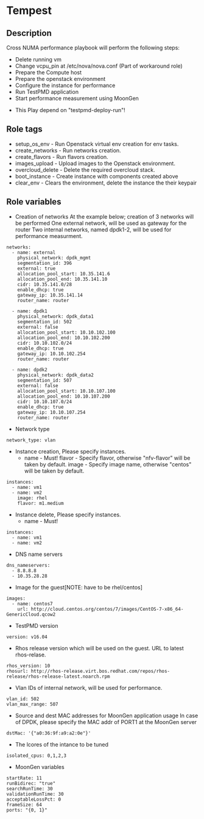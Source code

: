 # Tempest

## Description
Cross NUMA performance playbook will perform the following steps:
  - Delete running vm
  - Change vcpu_pin at /etc/nova/nova.conf (Part of workaround role)
  - Prepare the Compute host
  - Prepare the openstack environment
  - Configure the instance for performance
  - Run TestPMD application
  - Start performance measurement using MoonGen
  * This Play depend on "testpmd-deploy-run"! 

## Role tags
* setup_os_env - Run Openstack virtual env creation for env tasks.
* create_networks - Run networks creation.
* create_flavors - Run flavors creation.
* images_upload - Upload images to the Openstack environment.
* overcloud_delete - Delete the required overcloud stack.
* boot_instance - Create instance with components created above
* clear_env  - Clears the environment, delete the instance the their keypair


## Role variables
* Creation of networks
  At the example below; creation of 3 networks will be performed
  One external network, will be used as gateway for the router
  Two internal networks, named dpdk1-2, will be used for performance measurment.
```
networks:
  - name: external
    physical_network: dpdk_mgmt
    segmentation_id: 396
    external: true
    allocation_pool_start: 10.35.141.6
    allocation_pool_end: 10.35.141.10
    cidr: 10.35.141.0/28
    enable_dhcp: true
    gateway_ip: 10.35.141.14
    router_name: router

  - name: dpdk1
    physical_network: dpdk_data1
    segmentation_id: 502
    external: false
    allocation_pool_start: 10.10.102.100
    allocation_pool_end: 10.10.102.200
    cidr: 10.10.102.0/24
    enable_dhcp: true
    gateway_ip: 10.10.102.254
    router_name: router

  - name: dpdk2
    physical_network: dpdk_data2
    segmentation_id: 507
    external: false
    allocation_pool_start: 10.10.107.100
    allocation_pool_end: 10.10.107.200
    cidr: 10.10.107.0/24
    enable_dhcp: true
    gateway_ip: 10.10.107.254
    router_name: router
```
* Network type
```
network_type: vlan
```

* Instance creation, Please specify instances.
  - name - Must!
    flavor - Specify flavor, otherwise "nfv-flavor" will be taken by default.
    image - Specify image name, otherwise "centos" will be taken by default.
```
instances:
  - name: vm1
  - name: vm2
    image: rhel
    flavor: m1.medium
```

* Instance delete, Please specify instances.
  - name - Must!

```
instances:
  - name: vm1
  - name: vm2
```

* DNS name servers
```
dns_nameservers:
  - 8.8.8.8
  - 10.35.28.28
```

* Image for the guest[NOTE: have to be rhel/centos]
```
images:
  - name: centos7
    url: http://cloud.centos.org/centos/7/images/CentOS-7-x86_64-GenericCloud.qcow2
```

* TestPMD version
```
version: v16.04
```

* Rhos release version which will be used on the guest.
  URL to latest rhos-relase.
```
rhos_version: 10
rhosurl: http://rhos-release.virt.bos.redhat.com/repos/rhos-release/rhos-release-latest.noarch.rpm
```

* Vlan IDs of internal network, will be used for performance.
```
vlan_id: 502
vlan_max_range: 507
```

* Source and dest MAC addresses for MoonGen application usage
  In case of DPDK, please specify the MAC addr of PORT1 at the MoonGen server
```
dstMac: '{"a0:36:9f:a9:a2:0e"}'
```

* The lcores of the intance to be tuned
```
isolated_cpus: 0,1,2,3
```

* MoonGen variables
```
startRate: 11
runBidirec: "true"
searchRunTime: 30
validationRunTime: 30
acceptableLossPct: 0
frameSize: 64
ports: "{0, 1}"
```
